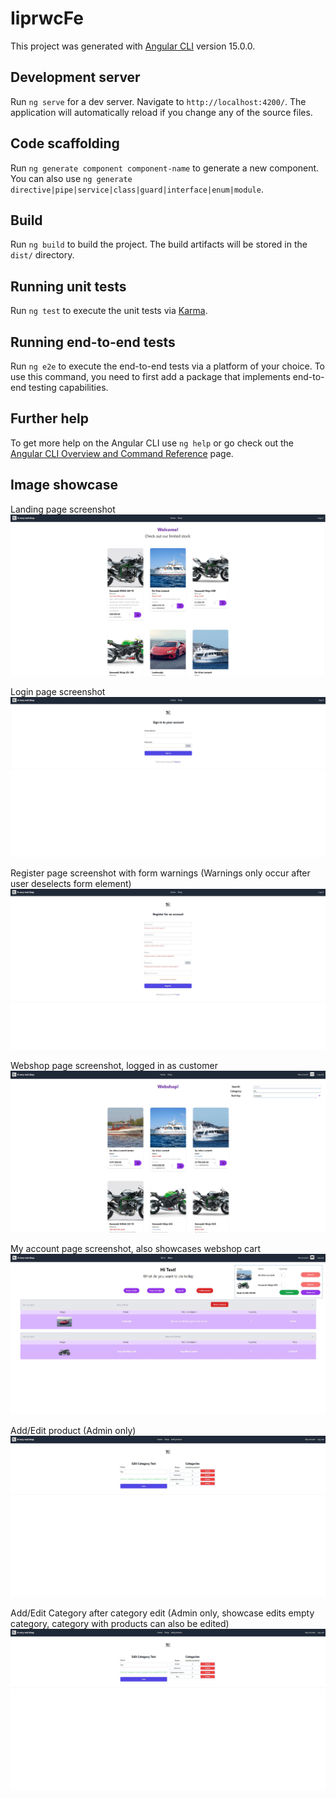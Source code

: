 # IiprwcFe

This project was generated with [Angular CLI](https://github.com/angular/angular-cli) version 15.0.0.

## Development server

Run `ng serve` for a dev server. Navigate to `http://localhost:4200/`. The application will automatically reload if you change any of the source files.

## Code scaffolding

Run `ng generate component component-name` to generate a new component. You can also use `ng generate directive|pipe|service|class|guard|interface|enum|module`.

## Build

Run `ng build` to build the project. The build artifacts will be stored in the `dist/` directory.

## Running unit tests

Run `ng test` to execute the unit tests via [Karma](https://karma-runner.github.io).

## Running end-to-end tests

Run `ng e2e` to execute the end-to-end tests via a platform of your choice. To use this command, you need to first add a package that implements end-to-end testing capabilities.

## Further help

To get more help on the Angular CLI use `ng help` or go check out the [Angular CLI Overview and Command Reference](https://angular.io/cli) page.

## Image showcase

Landing page screenshot
![Landing page](https://github.com/Adriaan541/IIPRWC-FE/blob/master/src/assets/app-showcase-images/Landing-page-screenshot.jpg)

Login page screenshot
![Login page](https://github.com/Adriaan541/IIPRWC-FE/blob/master/src/assets/app-showcase-images/Login-page-screenshot.jpg)

Register page screenshot with form warnings (Warnings only occur after user deselects form element)
![Register page](https://github.com/Adriaan541/IIPRWC-FE/blob/master/src/assets/app-showcase-images/Register-page-after-blur-screenshot.jpg)

Webshop page screenshot, logged in as customer
![Webshop page](https://github.com/Adriaan541/IIPRWC-FE/blob/master/src/assets/app-showcase-images/Webshop-page-when-login-customer.jpg)

My account page screenshot, also showcases webshop cart
![My account page](https://github.com/Adriaan541/IIPRWC-FE/blob/master/src/assets/app-showcase-images/My-account-page-with-cart-open.jpg)

Add/Edit product (Admin only)
![Add edit product page](https://github.com/Adriaan541/IIPRWC-FE/blob/master/src/assets/app-showcase-images/add-edit-product-page-admin.jpg)

Add/Edit Category after category edit (Admin only, showcase edits empty category, category with products can also be edited)
![Add edit category page](https://github.com/Adriaan541/IIPRWC-FE/blob/master/src/assets/app-showcase-images/add-edit-category-page-admin.jpg)
